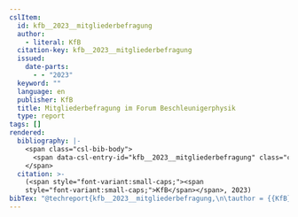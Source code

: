 ```yaml
---
cslItem:
  id: kfb__2023__mitgliederbefragung
  author:
    - literal: KfB
  citation-key: kfb__2023__mitgliederbefragung
  issued:
    date-parts:
      - - "2023"
  keyword: ""
  language: en
  publisher: KfB
  title: Mitgliederbefragung im Forum Beschleunigerphysik
  type: report
tags: []
rendered:
  bibliography: |-
    <span class="csl-bib-body">
      <span data-csl-entry-id="kfb__2023__mitgliederbefragung" class="csl-entry"><span class='author-bib'>KfB</span>. <span class='date-bib'>(2023)</span>. <span class='title'><i><b><span style="font-style:normal;">Mitgliederbefragung im Forum Beschleunigerphysik</span></b></i></span>. KfB.</span>
    </span>
  citation: >-
    (<span style="font-variant:small-caps;"><span
    style="font-variant:small-caps;">KfB</span></span>, 2023)
bibTex: "@techreport{kfb__2023__mitgliederbefragung,\n\tauthor = {{KfB}},\n\tyear = {2023},\n\tinstitution = {KfB},\n\ttitle = {Mitgliederbefragung im {Forum} {Beschleunigerphysik}},\n}\n\n"
---
```

